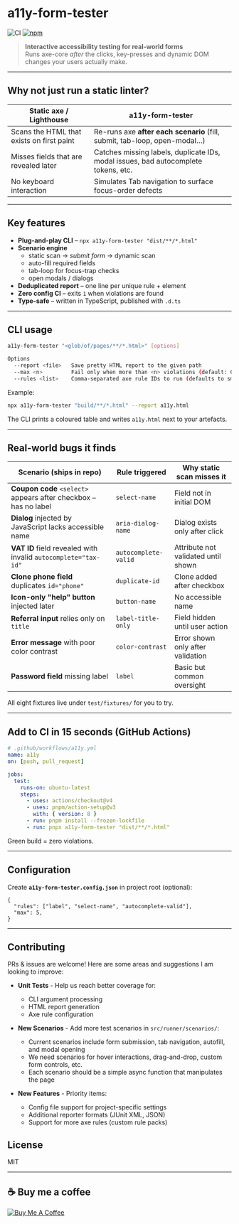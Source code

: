 # a11y-form-tester

![CI](https://github.com/badhri17/a11-form-tester/actions/workflows/ci.yml/badge.svg)
[![npm](https://img.shields.io/npm/v/a11y-form-tester)](https://www.npmjs.com/package/a11y-form-tester)

> **Interactive accessibility testing for real-world forms**  
> Runs axe-core *after* the clicks, key-presses and dynamic DOM changes your users actually make.

---

## Why not just run a static linter?

| Static axe / Lighthouse | a11y-form-tester |
|-------------------------|------------------|
| Scans the HTML that exists on first paint | Re-runs axe **after each scenario** (fill, submit, tab-loop, open-modal…) |
| Misses fields that are revealed later | Catches missing labels, duplicate IDs, modal issues, bad autocomplete tokens, etc. |
| No keyboard interaction | Simulates Tab navigation to surface focus-order defects |

---

## Key features

* **Plug-and-play CLI** – `npx a11y-form-tester "dist/**/*.html"`
* **Scenario engine**  
  * static scan → *submit form* → dynamic scan  
  * auto-fill required fields  
  * tab-loop for focus-trap checks  
  * open modals / dialogs
* **Deduplicated report** – one line per unique rule + element
* **Zero config CI** – exits `1` when violations are found
* **Type-safe** – written in TypeScript, published with `.d.ts`

---

## CLI usage

```bash
a11y-form-tester "<glob/of/pages/**/*.html>" [options]

Options
  --report <file>   Save pretty HTML report to the given path
  --max <n>         Fail only when more than <n> violations (default: 0)
  --rules <list>    Comma-separated axe rule IDs to run (defaults to smart subset)
```

Example:

```bash
npx a11y-form-tester "build/**/*.html" --report a11y.html
```

The CLI prints a coloured table and writes `a11y.html` next to your artefacts.

---

## Real-world bugs it finds

| Scenario (ships in repo)                                         | Rule triggered       | Why static scan misses it           |
| ---------------------------------------------------------------- | -------------------- | ----------------------------------- |
| **Coupon code** `<select>` appears after checkbox – has no label | `select-name`        | Field not in initial DOM            |
| **Dialog** injected by JavaScript lacks accessible name          | `aria-dialog-name`   | Dialog exists only after click      |
| **VAT ID** field revealed with invalid `autocomplete="tax-id"`   | `autocomplete-valid` | Attribute not validated until shown |
| **Clone phone field** duplicates `id="phone"`                    | `duplicate-id`       | Clone added after checkbox          |
| **Icon-only "help" button** injected later                       | `button-name`        | No accessible name                  |
| **Referral input** relies only on `title`                        | `label-title-only`   | Field hidden until user action      |
| **Error message** with poor color contrast                       | `color-contrast`     | Error shown only after validation   |
| **Password field** missing label                                 | `label`              | Basic but common oversight          |

All eight fixtures live under `test/fixtures/` for you to try.

---

## Add to CI in 15 seconds (GitHub Actions)

```yaml
# .github/workflows/a11y.yml
name: a11y
on: [push, pull_request]

jobs:
  test:
    runs-on: ubuntu-latest
    steps:
      - uses: actions/checkout@v4
      - uses: pnpm/action-setup@v3
        with: { version: 8 }
      - run: pnpm install --frozen-lockfile
      - run: pnpx a11y-form-tester "dist/**/*.html"
```

Green build = zero violations.

---

## Configuration

Create **`a11y-form-tester.config.json`** in project root (optional):

```jsonc
{
  "rules": ["label", "select-name", "autocomplete-valid"],
  "max": 5,
}
```

---

## Contributing

PRs & issues are welcome! Here are some areas and suggestions I am looking to improve:

* **Unit Tests** - Help us reach better coverage for:
  * CLI argument processing
  * HTML report generation
  * Axe rule configuration

* **New Scenarios** - Add more test scenarios in `src/runner/scenarios/`:
  * Current scenarios include form submission, tab navigation, autofill, and modal opening
  * We need scenarios for hover interactions, drag-and-drop, custom form controls, etc.
  * Each scenario should be a simple async function that manipulates the page

* **New Features** - Priority items:
  * Config file support for project-specific settings
  * Additional reporter formats (JUnit XML, JSON)
  * Support for more axe rules (custom rule packs)
 
## License

MIT

---

## ☕ Buy me a coffee

[![Buy Me A Coffee](https://img.shields.io/badge/-buy%20me%20a%20coffee-FFDD00?logo=buy-me-a-coffee\&logoColor=black\&style=for-the-badge)](https://www.buymeacoffee.com/badhri)

